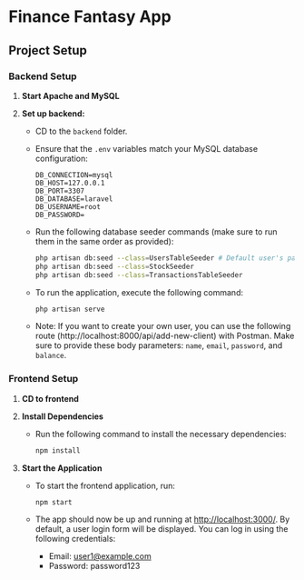 # Finance Fantasy App

## Project Setup

### Backend Setup

1. **Start Apache and MySQL**

2. **Set up backend:**

   - CD to the `backend` folder.
   - Ensure that the `.env` variables match your MySQL database configuration:

     ```env
     DB_CONNECTION=mysql
     DB_HOST=127.0.0.1
     DB_PORT=3307
     DB_DATABASE=laravel
     DB_USERNAME=root
     DB_PASSWORD=
     ```

   - Run the following database seeder commands (make sure to run them in the same order as provided):

     ```bash
     php artisan db:seed --class=UsersTableSeeder # Default user's password is 'password123'.
     php artisan db:seed --class=StockSeeder
     php artisan db:seed --class=TransactionsTableSeeder
     ```

   - To run the application, execute the following command:

     ```bash
     php artisan serve
     ```

   - Note: If you want to create your own user, you can use the following route (http://localhost:8000/api/add-new-client) with Postman. Make sure to provide these body parameters: `name`, `email`, `password`, and `balance`.

### Frontend Setup

1. **CD to frontend**

2. **Install Dependencies**

   - Run the following command to install the necessary dependencies:

     ```bash
     npm install
     ```

3. **Start the Application**

   - To start the frontend application, run:

     ```bash
     npm start
     ```

   - The app should now be up and running at [http://localhost:3000/](http://localhost:3000/). By default, a user login form will be displayed. You can log in using the following credentials: 
     - Email: user1@example.com
     - Password: password123
